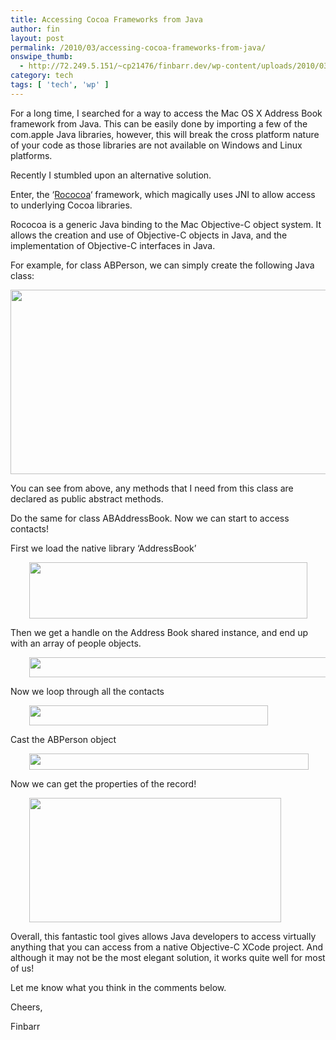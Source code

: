 ```yaml
---
title: Accessing Cocoa Frameworks from Java
author: fin
layout: post
permalink: /2010/03/accessing-cocoa-frameworks-from-java/
onswipe_thumb:
  - http://72.249.5.151/~cp21476/finbarr.dev/wp-content/uploads/2010/03/greenshot_2010-03-18_16-06-50.png
category: tech
tags: [ 'tech', 'wp' ]
---
```

For a long time, I searched for a way to access the Mac OS X Address Book framework from Java. This can be easily done by importing a few of the com.apple Java libraries, however, this will break the cross platform nature of your code as those libraries are not available on Windows and Linux platforms.

Recently I stumbled upon an alternative solution.

Enter, the &#8216;[Rococoa][1]&#8216; framework, which magically uses JNI to allow access to underlying Cocoa libraries.

Rococoa is a generic Java binding to the Mac Objective-C object system. It allows the creation and use of Objective-C objects in Java, and the implementation of Objective-C interfaces in Java.

For example, for class ABPerson, we can simply create the following Java class:

<p style="text-align: center;">
  <img class="aligncenter size-full wp-image-21" title="ABPerson Java" src="https://finbarr.dev/wp-content/uploads/2010/03/greenshot_2010-03-18_15-53-53.png" alt="" width="576" height="295" />
</p>

You can see from above, any methods that I need from this class are declared as public abstract methods.

Do the same for class ABAddressBook. Now we can start to access contacts!

First we load the native library &#8216;AddressBook&#8217;

<p style="padding-left: 30px;">
  <img class="size-full wp-image-26 alignnone" title="Load native Lib" src="https://finbarr.dev/wp-content/uploads/2010/03/greenshot_2010-03-18_16-06-50.png" alt="" width="445" height="90" />
</p>

Then we get a handle on the Address Book shared instance, and end up with an array of people objects.

<p style="padding-left: 30px;">
  <img class="size-full wp-image-22 alignnone" title="Get the shared address Book" src="https://finbarr.dev/wp-content/uploads/2010/03/greenshot_2010-03-18_16-00-05.png" alt="" width="493" height="32" />
</p>

Now we loop through all the contacts

<p style="padding-left: 30px;">
  <img class="size-full wp-image-23 alignnone" title="Loop" src="https://finbarr.dev/wp-content/uploads/2010/03/greenshot_2010-03-18_16-00-29.png" alt="" width="382" height="32" />
</p>

Cast the ABPerson object

<p style="padding-left: 30px;">
  <img class="size-full wp-image-24 alignnone" title="Get ABPerson be casting" src="https://finbarr.dev/wp-content/uploads/2010/03/greenshot_2010-03-18_16-00-37.png" alt="" width="447" height="26" />
</p>

Now we can get the properties of the record!

<p style="padding-left: 30px;">
  <img class="size-full wp-image-25 alignnone" title="Print person names" src="https://finbarr.dev/wp-content/uploads/2010/03/greenshot_2010-03-18_16-00-46.png" alt="" width="403" height="199" />
</p>

Overall, this fantastic tool gives allows Java developers to access virtually anything that you can access from a native Objective-C XCode project. And although it may not be the most elegant solution, it works quite well for most of us!

Let me know what you think in the comments below.

Cheers,

Finbarr

 [1]: https://rococoa.dev.java.net/
